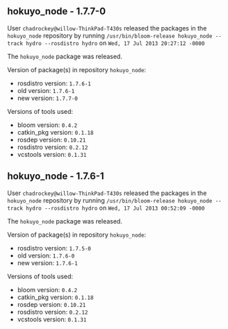 ## hokuyo_node - 1.7.7-0

User `chadrockey@willow-ThinkPad-T430s` released the packages in the `hokuyo_node` repository by running `/usr/bin/bloom-release hokuyo_node --track hydro --rosdistro hydro` on `Wed, 17 Jul 2013 20:27:12 -0000`

The `hokuyo_node` package was released.

Version of package(s) in repository `hokuyo_node`:
- rosdistro version: `1.7.6-1`
- old version: `1.7.6-1`
- new version: `1.7.7-0`

Versions of tools used:
- bloom version: `0.4.2`
- catkin_pkg version: `0.1.18`
- rosdep version: `0.10.21`
- rosdistro version: `0.2.12`
- vcstools version: `0.1.31`


## hokuyo_node - 1.7.6-1

User `chadrockey@willow-ThinkPad-T430s` released the packages in the `hokuyo_node` repository by running `/usr/bin/bloom-release hokuyo_node --track hydro --rosdistro hydro` on `Wed, 17 Jul 2013 00:52:09 -0000`

The `hokuyo_node` package was released.

Version of package(s) in repository `hokuyo_node`:
- rosdistro version: `1.7.5-0`
- old version: `1.7.6-0`
- new version: `1.7.6-1`

Versions of tools used:
- bloom version: `0.4.2`
- catkin_pkg version: `0.1.18`
- rosdep version: `0.10.21`
- rosdistro version: `0.2.12`
- vcstools version: `0.1.31`


